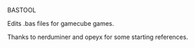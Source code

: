 BASTOOL

Edits .bas files for gamecube games.

Thanks to nerduminer and opeyx for some starting references.